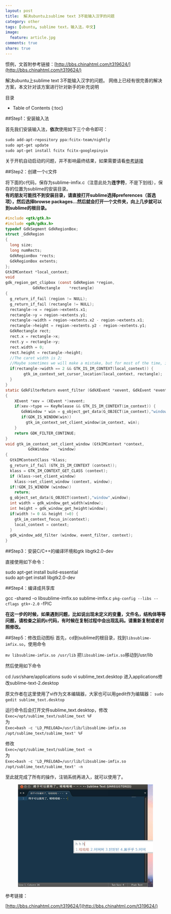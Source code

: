 ```yaml
---
layout: post
title:  解决ubuntu上sublime text 3不能输入汉字的问题
category: other
tags: [ubuntu, sublime text，输入法，中文]
image:
  feature: article.jpg
comments: true
share: true
---
```

惯例，文首附参考链接：[http://bbs.chinahtml.com/t319624/](http://bbs.chinahtml.com/t319624/)


解决ubuntu上sublime text 3不能输入汉字的问题。
网络上已经有很完善的解决方案，本文针对该方案进行针对新手的补充说明

目录

* Table of Contents
{:toc}


##Step1：安装输入法

首先我们安装输入法，**依次**使用如下三个命令即可：

`sudo add-apt-repository ppa:fcitx-team/nightly`  
`sudo apt-get update`  
`sudo apt-get install fcitx fcitx-googlepinyin`

关于开机自动启动的问题，并不影响最终结果，如果需要请看[参考链接](#1)


##Step2：创建一个c文件

将下面的c代码，保存为sublime-imfix.c（注意此处为**连字符**，不是下划线），保存的位置为sublime的安装目录。  
**有的朋友可能找不到安装目录，请直接打开sublime选择preferences（首选项），然后选择browse packages...然后就会打开一个文件夹，向上几步就可以到sublime的根目录。**



```c
#include <gtk/gtk.h>
#include <gdk/gdkx.h>
typedef GdkSegment GdkRegionBox;
struct _GdkRegion
{
  long size;
  long numRects;
  GdkRegionBox *rects;
  GdkRegionBox extents;
};
GtkIMContext *local_context;
void
gdk_region_get_clipbox (const GdkRegion *region,
            GdkRectangle    *rectangle)
{
  g_return_if_fail (region != NULL);
  g_return_if_fail (rectangle != NULL);
  rectangle->x = region->extents.x1;
  rectangle->y = region->extents.y1;
  rectangle->width = region->extents.x2 - region->extents.x1;
  rectangle->height = region->extents.y2 - region->extents.y1;
  GdkRectangle rect;
  rect.x = rectangle->x;
  rect.y = rectangle->y;
  rect.width = 0;
  rect.height = rectangle->height;
  //The caret width is 2;
  //Maybe sometimes we will make a mistake, but for most of the time, it should be the caret.
  if(rectangle->width == 2 && GTK_IS_IM_CONTEXT(local_context)) {
        gtk_im_context_set_cursor_location(local_context, rectangle);
  }
}
static GdkFilterReturn event_filter (GdkXEvent *xevent, GdkEvent *event, gpointer im_context)
{
    XEvent *xev = (XEvent *)xevent;
    if(xev->type == KeyRelease && GTK_IS_IM_CONTEXT(im_context)) {
       GdkWindow * win = g_object_get_data(G_OBJECT(im_context),"window");
       if(GDK_IS_WINDOW(win))
         gtk_im_context_set_client_window(im_context, win);
    }
    return GDK_FILTER_CONTINUE;
}
void gtk_im_context_set_client_window (GtkIMContext *context,
          GdkWindow    *window)
{
  GtkIMContextClass *klass;
  g_return_if_fail (GTK_IS_IM_CONTEXT (context));
  klass = GTK_IM_CONTEXT_GET_CLASS (context);
  if (klass->set_client_window)
    klass->set_client_window (context, window);
  if(!GDK_IS_WINDOW (window))
    return;
  g_object_set_data(G_OBJECT(context),"window",window);
  int width = gdk_window_get_width(window);
  int height = gdk_window_get_height(window);
  if(width != 0 && height !=0) {
    gtk_im_context_focus_in(context);
    local_context = context;
  }
  gdk_window_add_filter (window, event_filter, context);
}
```

##Step3：安装C/C++的编译环境和gtk libgtk2.0-dev

直接使用如下命令：

  sudo apt-get install build-essential  
  sudo apt-get install libgtk2.0-dev

##Step4：编译成共享库

  gcc -shared -o libsublime-imfix.so sublime-imfix.c  `pkg-config --libs --cflags gtk+-2.0` -fPIC


**在这一步的时候，如果遇到问题，比如说出现未定义的变量，文件名，结构体等等问题，请检查之前的c代码，有时候在复制过程中会出现乱码。请重新复制或者对照修改。**


##Step5：修改启动图标
首先，cd到sublime的根目录，找到`libsublime-imfix.so`，使用命令

`mv libsublime-imfix.so /usr/lib`
把`libsublime-imfix.so`移动到/usr/lib

然后使用如下命令  

  cd /usr/share/applications
  sudo vi sublime_text.desktop
进入applications修改sublime-text-2.desktop

原文作者在这里使用了vi作为文本编辑器，大家也可以用gedit作为编辑器：
`sudo gedit sublime_text.desktop`

运行命令后会打开文件sublime_text.desktop，修改    
`Exec=/opt/sublime_text/sublime_text %F`  
为    
`Exec=bash -c 'LD_PRELOAD=/usr/lib/libsublime-imfix.so /opt/sublime_text/sublime_text' %F`  

修改  
`Exec=/opt/sublime_text/sublime_text -n`  
为  
`Exec=bash -c 'LD_PRELOAD=/usr/lib/libsublime-imfix.so /opt/sublime_text/sublime_text' -n`

至此就完成了所有的操作，注销系统再进入，就可以使用了。

<figure>
    <a href="/images/ST3.jpg"> <!--herf是超链接-->
        <img src="/images/ST3.jpg"><!--img标签必须有src属性=“图片位置”-->
    </a>
</figure>


<span id="jump">
参考链接：
</span>

[http://bbs.chinahtml.com/t319624/](http://bbs.chinahtml.com/t319624/)